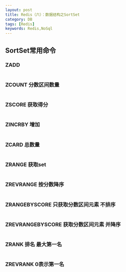 ```yaml
---
layout: post
title: Redis（六）：数据结构之SortSet
category: DB
tags: [Redis]
keywords: Redis,NoSql
---
```

## SortSet常用命令

### ZADD
~~~ shell

~~~
### ZCOUNT 分数区间数量
~~~ shell

~~~
### ZSCORE 获取得分 
~~~ shell

~~~
### ZINCRBY 增加
~~~ shell

~~~
### ZCARD 总数量
~~~ shell

~~~
### ZRANGE 获取set 
~~~ shell

~~~
### ZREVRANGE 按分数降序
~~~ shell

~~~
### ZRANGEBYSCORE 只获取分数区间元素 不排序
~~~ shell

~~~
### ZREVRANGEBYSCORE 获取分数区间元素 并降序 
~~~ shell

~~~
### ZRANK 排名  最大第一名 
~~~ shell

~~~
### ZREVRANK  0表示第一名
~~~ shell

~~~
